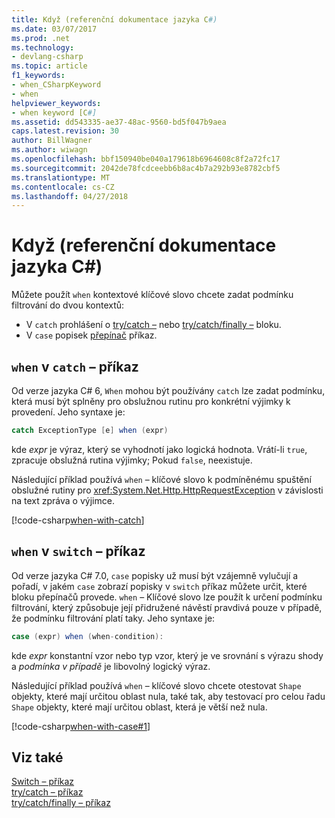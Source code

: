 ```yaml
---
title: Když (referenční dokumentace jazyka C#)
ms.date: 03/07/2017
ms.prod: .net
ms.technology:
- devlang-csharp
ms.topic: article
f1_keywords:
- when_CSharpKeyword
- when
helpviewer_keywords:
- when keyword [C#]
ms.assetid: dd543335-ae37-48ac-9560-bd5f047b9aea
caps.latest.revision: 30
author: BillWagner
ms.author: wiwagn
ms.openlocfilehash: bbf150940be040a179618b6964608c8f2a72fc17
ms.sourcegitcommit: 2042de78fcdceebb6b8ac4b7a292b93e8782cbf5
ms.translationtype: MT
ms.contentlocale: cs-CZ
ms.lasthandoff: 04/27/2018
---
```

 # <a name="when-c-reference"></a>Když (referenční dokumentace jazyka C#)

Můžete použít `when` kontextové klíčové slovo chcete zadat podmínku filtrování do dvou kontextů:

- V `catch` prohlášení o [try/catch –](try-catch.md) nebo [try/catch/finally –](try-catch-finally.md) bloku.
- V `case` popisek [přepínač](switch.md) příkaz.

## <a name="when-in-a-catch-statement"></a>`when` v `catch` – příkaz

Od verze jazyka C# 6, `When` mohou být používány `catch` lze zadat podmínku, která musí být splněny pro obslužnou rutinu pro konkrétní výjimky k provedení. Jeho syntaxe je:

```csharp
catch ExceptionType [e] when (expr)
```
kde *expr* je výraz, který se vyhodnotí jako logická hodnota. Vrátí-li `true`, zpracuje obslužná rutina výjimky; Pokud `false`, neexistuje. 

Následující příklad používá `when` – klíčové slovo k podmíněnému spuštění obslužné rutiny pro <xref:System.Net.Http.HttpRequestException> v závislosti na text zpráva o výjimce.

 [!code-csharp[when-with-catch](../../../../samples/snippets/csharp/language-reference/keywords/when/catch.cs)]  
  
## <a name="when-in-a-switch-statement"></a>`when` v `switch` – příkaz

Od verze jazyka C# 7.0, `case` popisky už musí být vzájemně vylučují a pořadí, v jakém `case` zobrazí popisky v `switch` příkaz můžete určit, které bloku přepínačů provede. `when` – Klíčové slovo lze použít k určení podmínku filtrování, který způsobuje její přidružené návěstí pravdivá pouze v případě, že podmínku filtrování platí taky. Jeho syntaxe je:

```csharp
case (expr) when (when-condition):
```
kde *expr* konstantní vzor nebo typ vzor, který je ve srovnání s výrazu shody a *podmínka v případě* je libovolný logický výraz. 

Následující příklad používá `when` – klíčové slovo chcete otestovat `Shape` objekty, které mají určitou oblast nula, také tak, aby testovací pro celou řadu `Shape` objekty, které mají určitou oblast, která je větší než nula. 

 [!code-csharp[when-with-case#1](../../../../samples/snippets/csharp/language-reference/keywords/when/when.cs#1)]  

## <a name="see-also"></a>Viz také 
  [Switch – příkaz](switch.md)  
  [try/catch – příkaz](try-catch.md)  
  [try/catch/finally – příkaz](try-catch-finally.md) 

